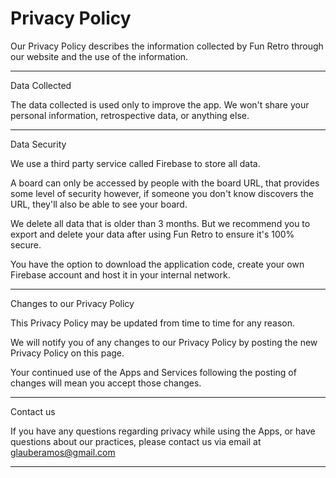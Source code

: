 # Privacy Policy

Our Privacy Policy describes the information collected by Fun Retro
through our website and the use of the information.
____________________________________________________________________________________________________________________________________
Data Collected

The data collected is used only to improve the app. We won't share your personal information, retrospective data, or anything else.

____________________________________________________________________________________________________________________________________
Data Security

We use a third party service called Firebase to store all data.

A board can only be accessed by people with the board URL, that provides some level of security however, if someone you don't know discovers the URL, they'll also be able to see your board.

We delete all data that is older than 3 months. But we recommend you to export and delete your data after using Fun Retro to ensure it's 100% secure.

You have the option to download the application code, create your own Firebase account and host it in your internal network.

____________________________________________________________________________________________________________________________________
Changes to our Privacy Policy

This Privacy Policy may be updated from time to time for any reason.

We will notify you of any changes to our Privacy Policy by posting the new Privacy Policy on this page.

Your continued use of the Apps and Services following the posting of changes will mean you accept those changes.
____________________________________________________________________________________________________________________________________
Contact us

If you have any questions regarding privacy while using the Apps, or have questions about our practices,
please contact us via email at glauberamos@gmail.com
____________________________________________________________________________________________________________________________________

